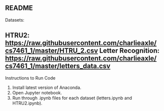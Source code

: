 README
--------------
Datasets:

HTRU2: https://raw.githubusercontent.com/charlieaxle/cs7461_1/master/HTRU_2.csv
Letter Recognition: https://raw.githubusercontent.com/charlieaxle/cs7461_1/master/letters_data.csv
--------------

Instructions to Run Code

1. Install latest version of Anaconda.
2. Open Jupyter notebook.
3. Run through .ipynb files for each dataset (letters.ipynb and HTRU2.ipynb).

